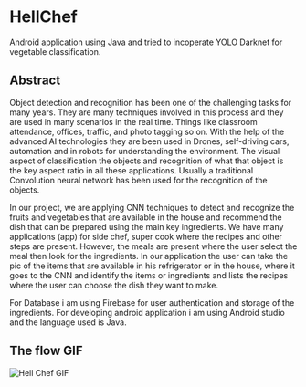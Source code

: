 # HellChef
Android application using Java and tried to incoperate YOLO Darknet for vegetable classification.

## Abstract
Object detection and recognition has been one of the challenging tasks for many years. They are many techniques involved in this process and they are used in many scenarios in the real time. Things like classroom attendance, offices, traffic, and photo tagging so on. With the help of the advanced AI technologies they are been used in Drones, self-driving cars, automation and in robots for understanding the environment. The visual aspect of classification the objects and recognition of what that object is the key aspect ratio in all these applications. Usually a traditional Convolution neural network has been used for the recognition of the objects.

In our project, we are applying CNN techniques to detect and recognize the fruits and vegetables that are available in the house and recommend the dish that can be prepared using the main key ingredients. We have many applications (app) for side chef, super cook where the recipes and other steps are present. However, the meals are present where the user select the meal then look for the ingredients. In our application the user can take the pic of the items that are available in his refrigerator or in the house, where it goes to the CNN and identify the items or ingredients and lists the recipes where the user can choose the dish they want to make. 

For Database i am using Firebase for user authentication and storage of the ingredients.
For developing android application i am using Android studio and the language used is Java.

## The flow GIF
![Hell Chef GIF](hellchef_app.gif)

